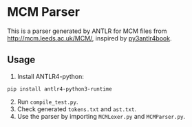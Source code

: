 # MCM Parser
This is a parser generated by ANTLR for MCM files from http://mcm.leeds.ac.uk/MCM/, inspired by [py3antlr4book].

## Usage
1. Install ANTLR4-python:
```
pip install antlr4-python3-runtime
```
2. Run `compile_test.py`.
3. Check generated `tokens.txt` and `ast.txt`.
4. Use the parser by importing `MCMLexer.py` and `MCMParser.py`.

[py3antlr4book]: https://github.com/jszheng/py3antlr4book